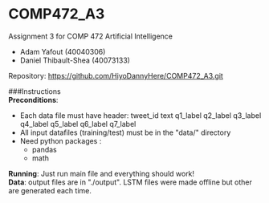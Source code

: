 # COMP472_A3
Assignment 3 for COMP 472 Artificial Intelligence<br />

* Adam Yafout (40040306)
* Daniel Thibault-Shea (40073133)

Repository: https://github.com/HiyoDannyHere/COMP472_A3.git

###Instructions <br />
**Preconditions**: 
<ul>
    <li>Each data file must have header: tweet_id	text	q1_label	q2_label	q3_label	q4_label	q5_label	q6_label	q7_label</li>
    <li>All input datafiles (training/test) must be in the "data/" directory</li>
    <li>Need python packages :
        <ul>
            <li>pandas</li>
            <li>math</li>
        </ul>
    </li>
</ul>

**Running**: Just run main file and everything should work! <br/>
**Data**: output files are in "./output". LSTM files were made offline but other are generated each time.



